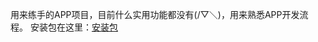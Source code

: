 用来练手的APP项目，目前什么实用功能都没有(/▽＼)，用来熟悉APP开发流程。
安装包在这里：[安装包](https://github.com/fx-zpy/MyApp-Demo/blob/main/unpackage/release/apk)
